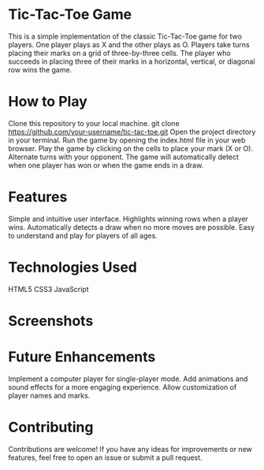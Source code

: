 # Tic-Tac-Toe Game
This is a simple implementation of the classic Tic-Tac-Toe game for two players. One player plays as X and the other plays as O. Players take turns placing their marks on a grid of three-by-three cells. The player who succeeds in placing three of their marks in a horizontal, vertical, or diagonal row wins the game.

# How to Play
Clone this repository to your local machine.
git clone https://github.com/your-username/tic-tac-toe.git
Open the project directory in your terminal.
Run the game by opening the index.html file in your web browser.
Play the game by clicking on the cells to place your mark (X or O). Alternate turns with your opponent.
The game will automatically detect when one player has won or when the game ends in a draw.

# Features
Simple and intuitive user interface.
Highlights winning rows when a player wins.
Automatically detects a draw when no more moves are possible.
Easy to understand and play for players of all ages.

# Technologies Used
HTML5
CSS3
JavaScript

# Screenshots

# Future Enhancements
Implement a computer player for single-player mode.
Add animations and sound effects for a more engaging experience.
Allow customization of player names and marks.

# Contributing
Contributions are welcome! If you have any ideas for improvements or new features, feel free to open an issue or submit a pull request.
